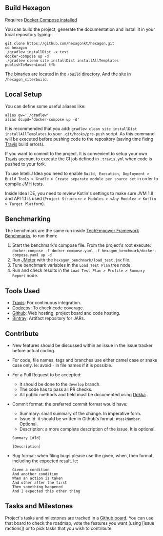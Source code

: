 
## Build Hexagon

Requires [Docker Compose installed](https://docs.docker.com/compose/install)

You can build the project, generate the documentation and install it in your local repository
typing:

    git clone https://github.com/hexagonkt/hexagon.git
    cd hexagon
    ./gradlew installDist -x test
    docker-compose up -d
    ./gradlew clean site installDist installAllTemplates publishToMavenLocal tfb

The binaries are located in the `/build` directory. And the site in `/hexagon_site/build`.

## Local Setup

You can define some useful aliases like:

    alias gw='./gradlew'
    alias dcupd='docker-compose up -d'

It is recommended that you add: `gradlew clean site installDist installAllTemplates` to
your `.git/hooks/pre-push` script. As this command will be executed before pushing code to the
repository (saving time fixing [Travis] build errors).

If you want to commit to the project. It is convenient to setup your own [Travis] account to execute
the CI job defined in `.travis.yml` when code is pushed to your fork.

To use IntelliJ Idea you need to enable `Build, Execution, Deployment > Build Tools > Gradle >
Create separate module per source set` in order to compile JMH tests.

Inside Idea IDE, you need to review Kotlin's settings to make sure JVM 1.8 and API 1.1 is used
(`Project Structure > Modules > <Any Module> > Kotlin > Target Platform`).

## Benchmarking

The benchmark are the same run inside [TechEmpower Framework Benchmarks][TFB], to run them:

1. Start the benchmark's compose file. From the project's root execute:
   `docker-compose -f docker-compose.yaml -f hexagon_benchmark/docker-compose.yaml up -d`
2. Run [JMeter] with the `hexagon_benchmark/load_test.jmx` file.
3. Tune benchmark variables in the `Load Test Plan` tree node.
4. Run and check results in the `Load Test Plan > Profile > Summary Report` node.

[TFB]: https://www.techempower.com/benchmarks
[JMeter]: http://jmeter.apache.org

## Tools Used

* [Travis]: For continuous integration.
* [Codecov]: To check code coverage.
* [Github]: Web hosting, project board and code hosting.
* [Bintray]: Artifact repository for JARs.

[Travis]: https://travis-ci.org
[Codecov]: https://codecov.io
[Github]: https://github.com
[Bintray]: https://bintray.com

## Contribute

* New features should be discussed within an issue in the issue tracker before actual coding.

* For code, file names, tags and branches use either camel case or snake case only. Ie: avoid `-` in
  file names if it is possible.

* For a Pull Request to be accepted:
  - It should be done to the `develop` branch.
  - The code has to pass all PR checks.
  - All public methods and field must be documented using [Dokka](https://github.com/Kotlin/dokka).

* Commit format: the preferred commit format would have:
  - Summary: small summary of the change. In imperative form.
  - Issue Id: it should be written in Github's format: `#taskNumber`. Optional.
  - Description: a more complete description of the issue. It is optional.

  ```
  Summary [#Id]

  [Description]
  ```

* Bug format: when filing bugs please use the given, when, then format, including the expected 
  result. Ie:

  ```
  Given a condition
  And another condition
  When an action is taken
  And other after the first
  Then something happened
  And I expected this other thing
  ```

## Tasks and Milestones

Project's tasks and milestones are tracked in a [Github board]. You can use that board to check the
roadmap, vote the features you want (using [issue ractions]) or to pick tasks that you wish to 
contribute.

[Github board]: https://github.com/hexagonkt/hexagon/projects/1
[issue reactions]: https://github.com/blog/2119-add-reactions-to-pull-requests-issues-and-comments
